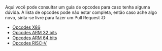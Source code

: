 
Aqui você pode consultar um guia de opcodes para caso tenha alguma dúvida. A lista de opcodes pode não estar completa, então caso ache algo novo, sinta-se livre para fazer um Pull Request :D

* [Opcodes X86](/opcodes/x86)
* [Opcodes ARM 32 bits](/opcodes/arm)
* [Opcodes ARM 64 bits](/opcodes/arm64)
* [Opcodes RISC-V](/opcodes/riscv)
